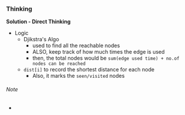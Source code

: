 ### Thinking
**Solution - Direct Thinking**
- Logic
  - Djikstra's Algo
    - used to find all the reachable nodes
    - ALSO, keep track of how much times the edge is used
    - then, the total nodes would be `sum(edge used time) + no.of nodes can be reached`
  - `dist[i]` to record the shortest distance for each node
    - Also, it marks the `seen/visited` nodes
###### Note
  - 
